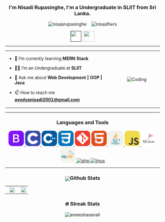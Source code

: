 <h3 align="center">I'm Nisadi Rupasinghe, I'm a Undergraduate in SLIIT from Sri Lanka.</h3>

<p align="center"> 
 <img src="https://komarev.com/ghpvc/?username=NisaaRupasinghe&label=Profile%20views&color=0e75b6&style=flat" alt="nisaarupasinghe" /> &nbsp;&nbsp;
 <img src="https://img.shields.io/github/followers/NisaaRupasinghe?label=Followers&style=social" alt="nisaaflwrs" />
</p>

<p align="center">
<a href="" target="blank"><img align="center" src="https://www.edigitalagency.com.au/wp-content/uploads/new-Instagram-icon-png-full-colour.png" alt="" height="35" width="35" /></a>&nbsp
<a href="https://www.facebook.com/profile.php?id=100092250985769" target="blank"><img align="center" src="https://raw.githubusercontent.com/rahuldkjain/github-profile-readme-generator/master/src/images/icons/Social/facebook.svg" alt="" height="35" width="35" /></a>  
</p>


---
<table align="center">
<tr border="none">
<td width="70%" align="left">

- 🌱 I’m currently learning **MERN Stack**

- 🧑‍🎓 I’m an Undergraduate at **SLIIT**

- 💬 Ask me about **Web Development | OOP | Java**

- 📫 How to reach me **ayodyanisadi2001@gmail.com**

</td>
<td width="50%" align="center">

  <img align="center" alt="Coding" width="450" src="https://user-images.githubusercontent.com/74038190/221352975-94759904-aa4c-4032-a8ab-b546efb9c478.gif">

  
  </td>
</tr>
</table>

---

<h3 align="center">Languages and Tools</h3>
<p align="center"> <a href="https://getbootstrap.com" target="_blank" rel="noreferrer"> <img src="https://github.com/tandpfun/skill-icons/blob/main/icons/Bootstrap.svg" alt="bootstrap" width="50" height="50"/> </a> <a href="https://www.cprogramming.com/" target="_blank" rel="noreferrer"> <img src="https://github.com/tandpfun/skill-icons/blob/main/icons/C.svg" alt="c" width="50" height="50"/> </a> <a href="https://www.w3schools.com/cpp/" target="_blank" rel="noreferrer"> <img src="https://github.com/tandpfun/skill-icons/blob/main/icons/CPP.svg" alt="cplusplus" width="50" height="50"/> </a> <a href="https://www.w3schools.com/css/" target="_blank" rel="noreferrer"> <img src="https://github.com/tandpfun/skill-icons/blob/main/icons/CSS.svg" alt="css3" width="50" height="50"/> </a> <a href="https://git-scm.com/" target="_blank" rel="noreferrer"> <img src="https://github.com/tandpfun/skill-icons/blob/main/icons/Git.svg" alt="git" width="50" height="50"/> </a> <a href="https://www.w3.org/html/" target="_blank" rel="noreferrer"> <img src="https://github.com/tandpfun/skill-icons/blob/main/icons/HTML.svg" alt="html5" width="50" height="50"/> </a> <a href="https://www.java.com" target="_blank" rel="noreferrer"> <img src="https://github.com/tandpfun/skill-icons/blob/main/icons/Java-Light.svg" alt="java" width="50" height="50"/> </a> <a href="https://developer.mozilla.org/en-US/docs/Web/JavaScript" target="_blank" rel="noreferrer"> <img src="https://github.com/tandpfun/skill-icons/blob/main/icons/JavaScript.svg" alt="javascript" width="50" height="50"/> </a> <a href="https://www.microsoft.com/en-us/sql-server" target="_blank" rel="noreferrer"> <img src="https://github.com/Scar1109/skill-icons/blob/Scar1109/icons/microsoftSQL.svg" alt="mssql" width="50" height="50"/> </a> <a href="https://www.mysql.com/" target="_blank" rel="noreferrer"> <img src="https://github.com/tandpfun/skill-icons/blob/main/icons/MySQL-Light.svg" alt="mysql" width="50" height="50"/> </a><a href="https://www.php.net" target="_blank" rel="noreferrer"> <img src="https://github.com/Scar1109/skill-icons/blob/Scar1109/icons/PHP-Light.svg" alt="php" width="50" height="50"/> </a> <a href="https://www.linux.org/" target="_blank" rel="noreferrer"> <img src="https://github.com/Scar1109/skill-icons/blob/main/icons/Linux-Light.svg" alt="linux" width="50" height="50"/> </a> </p>

---

<h3 align="center"><img src="https://media1.giphy.com/media/v1.Y2lkPTc5MGI3NjExYzFhYzJkMmQ2MWQ3ZGY3MDhjZTE3MDI2Mzk3NzE1OWQyZTRlMmYwMCZjdD1z/iY8CRBdQXODJSCERIr/giphy.gif" width=5% valign="bottom">Github Stats </h3>


<p align="center">
<table align="center">
<tr border="none">
<td width="60%" align="center">
  
  <img  align="center"  src="https://github-readme-stats.vercel.app/api?username=ameeshasanali&theme=radical&show_icons=true&count_private=true" />
<td width="40%" align="center">

  <img  align="center"  src="https://github-readme-stats.anuraghazra1.vercel.app/api/top-langs/?username=ameeshasanali&theme=radical&hide_border=false&no-bg=true&no-frame=true&langs_count=10"/>
  
  </td>
</tr>
</table>

<h3 align="center"> 🔥 Streak Stats</h3>


<p width="55%" height="230px" align="center"><img src="https://github-readme-streak-stats.herokuapp.com/?user=ameeshasanali&theme=radical" alt="ameeshasanali"  /></p>

</details>
